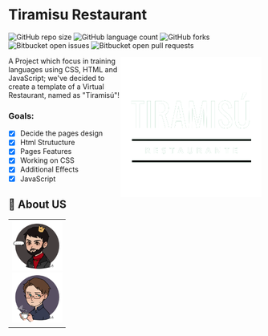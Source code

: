 # Tiramisu Restaurant

![GitHub repo size](https://img.shields.io/github/repo-size/JoaoPorto23/Tiramisu-Restaurant?style=for-the-badge)
![GitHub language count](https://img.shields.io/github/languages/count/JoaoPorto23/Tiramisu-Restaurant?style=for-the-badge)
![GitHub forks](https://img.shields.io/github/forks/JoaoPorto23/Tiramisu-Restaurant?style=for-the-badge)
![Bitbucket open issues](https://img.shields.io/bitbucket/issues/JoaoPorto23/Tiramisu-Restaurant?style=for-the-badge)
![Bitbucket open pull requests](https://img.shields.io/bitbucket/pr-raw/JoaoPorto23/Tiramisu-Restaurant?style=for-the-badge)

<img src="/img/LogoBranco.png" align="right" width=280px>

 A Project which focus in training languages using CSS, HTML and JavaScript; we've decided to create a template of a Virtual Restaurant, named as "Tiramisú"!


### Goals:

- [x] Decide the pages design
- [x] Html Strutucture
- [x] Pages Features
- [x] Working on CSS
- [x] Additional Effects
- [x] JavaScript

## :purple_heart: About US

<table>
  <tr display="flex">
    <td>
      <a href="#">
        <img src="img/Capamara.png" width="100px;" alt="Gabriel Amara Photo"/><br>
        <sub>
          <a href="https://github.com/Capamara%22%3E<b>Gabriel Amara</b></a>
        </sub>
      </a>
    </td>
    <td>
      <a href="#">
        <img src="img/JoaoPorto23.png" width="100px;" alt="Joao Porto Photo"/><br>
        <sub>
           <a href="https://github.com/JoaoPorto23%22%3E<b>João Porto</b></a>
        </sub>
      </a>
    </td>
  </tr>
</table>
